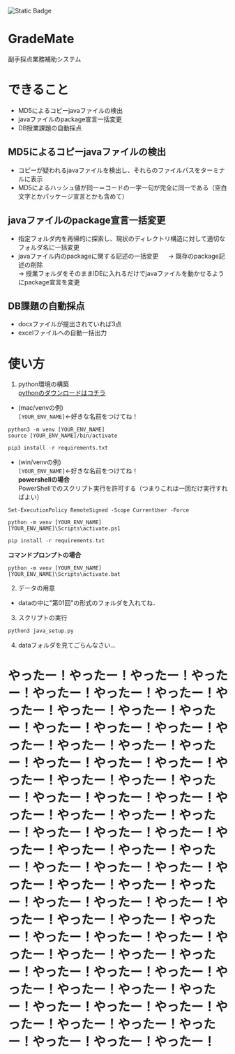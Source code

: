 ![Static Badge](https://img.shields.io/badge/python-3.11-blue)

# GradeMate
副手採点業務補助システム
# できること
- MD5によるコピーjavaファイルの検出
- javaファイルのpackage宣言一括変更
- DB授業課題の自動採点

## MD5によるコピーjavaファイルの検出
- コピーが疑われるjavaファイルを検出し、それらのファイルパスをターミナルに表示
- MD5によるハッシュ値が同一＝コードの一字一句が完全に同一である（空白文字とかパッケージ宣言とかも含めて）


## javaファイルのpackage宣言一括変更
- 指定フォルダ内を再帰的に探索し、現状のディレクトリ構造に対して適切なフォルダ名に一括変更
- javaファイル内のpackageに関する記述の一括変更 　
  → 既存のpackage記述の削除  
  → 授業フォルダをそのままIDEに入れるだけでjavaファイルを動かせるようにpackage宣言を変更


## DB課題の自動採点
- docxファイルが提出されていれば3点
- excelファイルへの自動一括出力


# 使い方
1. python環境の構築  
[pythonのダウンロードはコチラ](https://www.python.org/downloads/)
- (mac/venvの例)  
`[YOUR_ENV_NAME]`←好きな名前をつけてね！
```shell
python3 -m venv [YOUR_ENV_NAME]
source [YOUR_ENV_NAME]/bin/activate
```
```py
pip3 install -r requirements.txt
```
- (win/venvの例)  
`[YOUR_ENV_NAME]`←好きな名前をつけてね！  
**powershellの場合**  
PowerShellでのスクリプト実行を許可する（つまりこれは一回だけ実行すればよい）
```shell
Set-ExecutionPolicy RemoteSigned -Scope CurrentUser -Force
```
```shell
python -m venv [YOUR_ENV_NAME]
[YOUR_ENV_NAME]\Scripts\activate.ps1
```
```py
pip install -r requirements.txt
```
**コマンドプロンプトの場合**
```shell
python -m venv [YOUR_ENV_NAME]
[YOUR_ENV_NAME]\Scripts\activate.bat
```
2. データの用意
- dataの中に"第01回"の形式のフォルダを入れてね．
3. スクリプトの実行
```py
python3 java_setup.py
```
4. dataフォルダを見てごらんなさい...





# やったー！やったー！やったー！やったー！やったー！やったー！やったー！やったー！やったー！やったー！やったー！やったー！やったー！やったー！やったー！やったー！やったー！やったー！やったー！やったー！やったー！やったー！やったー！やったー！やったー！やったー！やったー！やったー！やったー！やったー！やったー！やったー！やったー！やったー！やったー！やったー！やったー！やったー！やったー！やったー！やったー！やったー！やったー！やったー！やったー！やったー！やったー！やったー！やったー！やったー！やったー！やったー！やったー！やったー！やったー！やったー！やったー！やったー！やったー！やったー！やったー！やったー！やったー！やったー！やったー！やったー！やったー！やったー！やったー！やったー！やったー！やったー！やったー！やったー！やったー！やったー！やったー！



